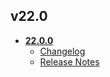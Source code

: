 ## v22.0
* **[22.0.0](22.0.0)**
	* [Changelog](22.0.0/changelog.md)
	* [Release Notes](22.0.0/release_notes.md)
